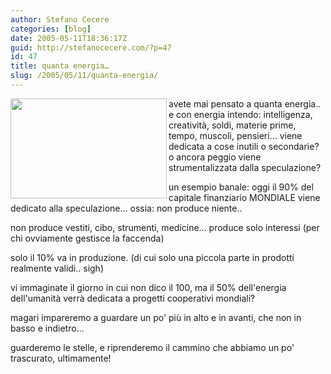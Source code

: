 ```yaml
---
author: Stefano Cecere
categories: [blog]
date: 2005-05-11T18:36:17Z
guid: http://stefanocecere.com/?p=47
id: 47
title: quanta energia…
slug: /2005/05/11/quanta-energia/
---
```


<img src="http://idd02n82.eresmas.net/esoterismo/fotos/energia.jpg" width="250" height="160" align="left" />avete mai pensato a quanta energia.. e con energia intendo: intelligenza, creatività, soldi, materie prime, tempo, muscoli, pensieri… viene dedicata a cose inutili o secondarie? o ancora peggio viene strumentalizzata dalla speculazione?

un esempio banale: oggi il 90% del capitale finanziario MONDIALE viene dedicato alla speculazione… ossia: non produce niente..
  
non produce vestiti, cibo, strumenti, medicine… produce solo interessi (per chi ovviamente gestisce la faccenda)

solo il 10% va in produzione. (di cui solo una piccola parte in prodotti realmente validi.. sigh)

vi immaginate il giorno in cui non dico il 100, ma il 50% dell'energia dell'umanità verrà dedicata a progetti cooperativi mondiali?
  
magari impareremo a guardare un po' pi&#xf9; in alto e in avanti, che non in basso e indietro…

guarderemo le stelle, e riprenderemo il cammino che abbiamo un po' trascurato, ultimamente!